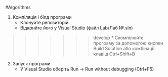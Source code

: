 #Algorithms
1. Компіляція і білд програми
    * Клонуйте репозиторій 
    * Відкрийте його у Visual Studio (файл Lab/Лаб №.sln)
>>>>>>> develop
    * Скомпілюйте програму за допомогою кнопки Build Solution або комбінації клавіш Ctrl+Shift+B

2. Запуск програми
    * У Visual Studio оберіть Run -> Run without debugging (Ctrl+F5)
